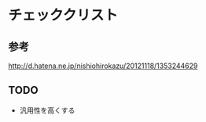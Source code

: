 チェッククリスト
======
参考
----
http://d.hatena.ne.jp/nishiohirokazu/20121118/1353244629

TODO
----

* 汎用性を高くする

